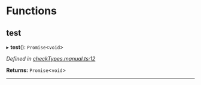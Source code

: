 

# Functions

<a id="test"></a>

##  test

▸ **test**(): `Promise`<`void`>

*Defined in [checkTypes.manual.ts:12](https://github.com/polkadot-js/api/blob/a037cab/packages/api/src/checkTypes.manual.ts#L12)*

**Returns:** `Promise`<`void`>

___

